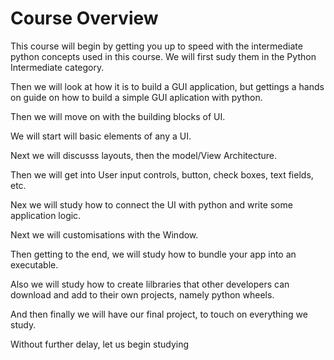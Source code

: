 # Course Overview

This course will begin by getting you up to speed with the intermediate python concepts used in this course. We will first sudy them in the Python Intermediate category.



Then we will look at how it is to build a GUI application, but gettings a hands on guide on how to build a simple GUI aplication with python.



Then we will move on with the building blocks of UI.

We will start will basic elements of any a UI.

Next we will discusss layouts, then the model/View Architecture.

Then we will get into User input controls, button, check boxes, text fields, etc.

Nex we will study how to connect the UI with python and write some application logic.

Next we will customisations with the Window.

Then getting to the end, we will study how to bundle your app into an executable.

Also we will study how to create lilbraries that other developers can download and add to their own projects, namely python wheels.

And then finally we will have our final project, to touch on everything we study.



Without further delay, let us begin studying
